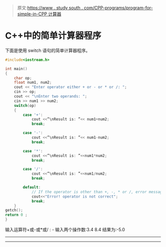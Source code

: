 > 原文:[https://www . study south . com/CPP-programs/program-for-simple-in-CPP 计算器](https://www.studytonight.com/cpp-programs/program-for-simple-calculator-in-cpp)

# C++中的简单计算器程序

下面是使用 switch 语句的简单计算器程序。

```cpp
#include<iostream.h>

int main()
{
    char op;
    float num1, num2;
    cout << "Enter operator either + or - or * or /: ";
    cin >> op;
    cout << "\nEnter two operands: ";
    cin >> num1 >> num2;
    switch(op)
    {
        case '+':
            cout <<”\nResult is: ”<< num1+num2;
            break;

        case '-':
            cout <<”\nResult is: ”<< num1-num2;
            break;

        case '*':
            cout <<”\nResult is: ”<<num1*num2;
            break;

        case '/':
            cout <<”\nResult is: ”<<num1/num2;
            break;

        default:
            // If the operator is other than +, -, * or /, error message is shown
            cout<<"Error! operator is not correct";
            break;
    }
getch();
return 0 ;
}
```

输入运算符+或-或*或/ : -
输入两个操作数:3.4
8.4
结果为:-5.0

* * *

* * *